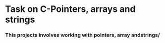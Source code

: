 # Task on C-Pointers, arrays and strings

### This  projects involves working with pointers, array andstrings/  